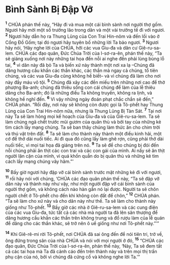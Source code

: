 

# Bình Sành Bị Đập Vỡ
<sup><b>1</b></sup> CHÚA phán thế này, “Hãy đi và mua một cái bình sành nơi người thợ gốm. Ngươi hãy mời một số trưởng lão trong dân và một vài trưởng tế đi với ngươi. <sup><b>2</b></sup> Ngươi hãy dẫn họ ra Thung Lũng của Con Trai Hin-nôm và đến lối vào ở Cổng Đồ Gốm; tại đó ngươi hãy tuyên bố những lời Ta bảo ngươi. <sup><b>3</b></sup> Ngươi hãy nói, ‘Hãy nghe lời của CHÚA, hỡi các vua Giu-đa và dân cư Giê-ru-sa-lem. CHÚA các đạo quân, Đức Chúa Trời của I-sơ-ra-ên, phán thế này, “Ta sẽ giáng xuống nơi này những tai họa đến nỗi ai nghe đến phải lùng bùng lỗ tai, <sup><b>4</b></sup> vì dân này đã bỏ Ta và biến xứ này thành một nơi xa lạ –Chúng đã dâng hương cầu khấn các thần khác, các thần mà ngay cả chúng, tổ tiên chúng, và các vua Giu-đa cũng không hề biết– và vì chúng đã làm cho nơi này đầy máu vô tội. <sup><b>5</b></sup> Chúng đã xây các đền miếu trên những nơi cao để thờ phượng Ba-anh; chúng đã thiêu sống con cái chúng để làm của lễ thiêu dâng cho Ba-anh; đó là những điều Ta không truyền, không ra lịnh, và không hề nghĩ đến. <sup><b>6</b></sup> Vì vậy những ngày đoán phạt chắc chắn sẽ đến,” CHÚA phán. “Rồi đây, nơi này sẽ không còn được gọi là Tô-phết hay Thung Lũng của Con Trai Hin-nôm nữa, nhưng là Thung Lũng Bị Tàn Sát. <sup><b>7</b></sup> Tại nơi này Ta sẽ làm hỏng mọi kế hoạch của Giu-đa và của Giê-ru-sa-lem. Ta sẽ làm chúng ngã chết trước mũi gươm của quân thù và bởi tay của những kẻ tìm cách lấy mạng chúng. Ta sẽ ban thây chúng làm thức ăn cho chim trời và thú vật trên đất. <sup><b>8</b></sup> Ta sẽ làm cho thành này thành một điều kinh hãi, một cớ để thở dài nuối tiếc. Ai đi qua đó cũng lấy làm ghê rợn, cũng phải thở dài nuối tiếc, vì mọi tai họa đã giáng trên nó. <sup><b>9</b></sup> Ta sẽ để cho chúng bị đói đến nỗi chúng phải ăn thịt các con trai và các con gái của mình. Ai nấy sẽ ăn thịt người lân cận của mình, vì quá khốn quẫn do bị quân thù và những kẻ tìm cách lấy mạng chúng vây hãm.”’

<sup><b>10</b></sup> Bấy giờ ngươi hãy đập vỡ cái bình sành trước mặt những kẻ đi với ngươi, <sup><b>11</b></sup> rồi hãy nói với chúng, ‘CHÚA các đạo quân phán thế này, “Ta sẽ đập vỡ dân này và thành này như vậy, như một người đập vỡ cái bình sành của người thợ gốm, và không cách nào hàn gắn nó lại được. Người ta sẽ chôn người chết ở Tô-phết cho đến khi không còn đất để chôn,” <sup><b>12</b></sup> CHÚA phán. “Ta sẽ làm cho xứ này và cho dân này như thế. Ta sẽ làm cho thành này giống như Tô-phết. <sup><b>13</b></sup> Bấy giờ các nhà ở Giê-ru-sa-lem và các cung điện của các vua Giu-đa, tức tất cả các nhà mà người ta đã lên sân thượng để dâng hương cầu khấn các thần trên không trung và đổ rượu làm của lễ quán để dâng cho các thần khác, sẽ trở nên ô uế giống như nơi Tô-phết này.”’”

<sup><b>14</b></sup> Khi Giê-rê-mi rời Tô-phết, nơi CHÚA đã sai ông đến để nói tiên tri, trở về, ông đứng trong sân của nhà CHÚA và nói với mọi người ở đó, <sup><b>15</b></sup> “CHÚA các đạo quân, Đức Chúa Trời của I-sơ-ra-ên, phán thế này, ‘Này, Ta sẽ đem tất cả các tai họa mà Ta đã cảnh cáo đến trên thành này và trên mọi thị trấn phụ cận của nó, bởi vì chúng đã cứng cổ và không nghe lời Ta.’”


